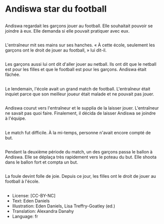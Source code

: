 # Andiswa star du football

##
Andiswa regardait les garçons jouer au football. Elle souhaitait pouvoir se joindre à eux. Elle demanda si elle pouvait pratiquer avec eux.

##
L'entraîneur mit ses mains sur ses hanches. « À cette école, seulement les garçons ont le droit de jouer au football, » lui dit-il.

##
Les garçons aussi lui ont dit d'aller jouer au netball. Ils ont dit que le netball est pour les filles et que le football est pour les garçons. Andiswa était fâchée.

##
Le lendemain, l'école avait un grand match de football. L'entraîneur était inquiet parce que son meilleur joueur était malade et ne pouvait pas jouer.

##
Andiswa courut vers l'entraîneur et le supplia de la laisser jouer. L'entraîneur ne savait pas quoi faire. Finalement, il décida de laisser Andiswa se joindre à l'équipe.

##
Le match fut difficile. À la mi-temps, personne n'avait encore compté de but.

##
Pendant la deuxième période du match, un des garçons passa le ballon à Andiswa. Elle se déplaça très rapidement vers le poteau du but. Elle shoota dans le ballon fort et compta un but.

##
La foule devint folle de joie. Depuis ce jour, les filles ont le droit de jouer au football à l'école.

##
* License: [CC-BY-NC]
* Text: Eden Daniels
* Illustration: Eden Daniels, Lisa Treffry-Goatley (ed.)
* Translation: Alexandra Danahy
* Language: fr
